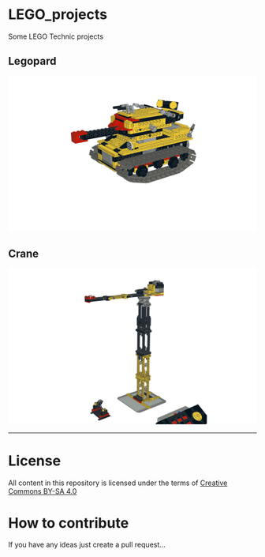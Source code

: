 # LEGO_projects
Some LEGO Technic projects

## Legopard

![Legopard v1](https://github.com/goeroeg/LEGO_projects/blob/master/Legopard/LEGOPard%202%20v1_complete.png)

## Crane
![Crane](https://github.com/goeroeg/LEGO_projects/blob/master/Crane/Crane_v1.png)

---
# License
All content in this repository is licensed under the terms of [Creative Commons BY-SA 4.0](https://creativecommons.org/licenses/by-sa/4.0/)

# How to contribute
If you have any ideas just create a pull request...
